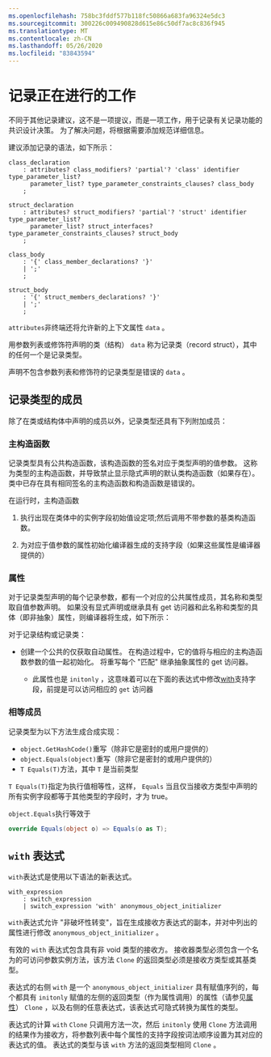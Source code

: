 ```yaml
---
ms.openlocfilehash: 758bc3fddf577b118fc50866a683fa96324e5dc3
ms.sourcegitcommit: 300226c009490828d615e86c50df7ac8c836f945
ms.translationtype: MT
ms.contentlocale: zh-CN
ms.lasthandoff: 05/26/2020
ms.locfileid: "83843594"
---
```

# <a name="records-work-in-progress"></a>记录正在进行的工作

不同于其他记录建议，这不是一项提议，而是一项工作，用于记录有关记录功能的共识设计决策。 为了解决问题，将根据需要添加规范详细信息。

建议添加记录的语法，如下所示：

```antlr
class_declaration
    : attributes? class_modifiers? 'partial'? 'class' identifier type_parameter_list?
      parameter_list? type_parameter_constraints_clauses? class_body
    ;

struct_declaration
    : attributes? struct_modifiers? 'partial'? 'struct' identifier type_parameter_list?
      parameter_list? struct_interfaces? type_parameter_constraints_clauses? struct_body
    ;

class_body
    : '{' class_member_declarations? '}'
    | ';'
    ;

struct_body
    : '{' struct_members_declarations? '}'
    | ';'
    ;
```

`attributes`非终端还将允许新的上下文属性 `data` 。

用参数列表或修饰符声明的类（结构） `data` 称为记录类（record struct），其中的任何一个是记录类型。

声明不包含参数列表和修饰符的记录类型是错误的 `data` 。

## <a name="members-of-a-record-type"></a>记录类型的成员

除了在类或结构体中声明的成员以外，记录类型还具有下列附加成员：

### <a name="primary-constructor"></a>主构造函数

记录类型具有公共构造函数，该构造函数的签名对应于类型声明的值参数。 这称为类型的主构造函数，并导致禁止显示隐式声明的默认类构造函数（如果存在）。 类中已存在具有相同签名的主构造函数和构造函数是错误的。

在运行时，主构造函数

1. 执行出现在类体中的实例字段初始值设定项;然后调用不带参数的基类构造函数。

1. 为对应于值参数的属性初始化编译器生成的支持字段（如果这些属性是编译器提供的）

### <a name="properties"></a>属性

对于记录类型声明的每个记录参数，都有一个对应的公共属性成员，其名称和类型取自值参数声明。 如果没有显式声明或继承具有 get 访问器和此名称和类型的具体（即非抽象）属性，则编译器将生成，如下所示：

对于记录结构或记录类：

* 创建一个公共的仅获取自动属性。 在构造过程中，它的值将与相应的主构造函数参数的值一起初始化。 将重写每个 "匹配" 继承抽象属性的 get 访问器。

  * 此属性也是 `initonly` ，这意味着可以在下面的表达式中修改[with](#With)支持字段，前提是可以访问相应的 `get` 访问器

### <a name="equality-members"></a>相等成员

记录类型为以下方法生成合成实现：

* `object.GetHashCode()`重写（除非它是密封的或用户提供的）
* `object.Equals(object)`重写（除非它是密封的或用户提供的）
* `T Equals(T)`方法，其中 `T` 是当前类型

`T Equals(T)`指定为执行值相等性，这样， `Equals` 当且仅当接收方类型中声明的所有实例字段都等于其他类型的字段时，才为 true。

`object.Equals`执行等效于

```C#
override Equals(object o) => Equals(o as T);
```

## <a name="with-expression"></a>`with` 表达式

`with`表达式是使用以下语法的新表达式。

```antlr
with_expression
    : switch_expression
    | switch_expression 'with' anonymous_object_initializer
```

`with`表达式允许 "非破坏性转变"，旨在生成接收方表达式的副本，并对中列出的属性进行修改 `anonymous_object_initializer` 。

有效的 `with` 表达式包含具有非 void 类型的接收方。 接收器类型必须包含一个名为的可访问参数实例方法，该方法 `Clone` 的返回类型必须是接收方类型或其基类型。

表达式的右侧 `with` 是一个 `anonymous_object_initializer` 具有赋值序列的，每个都具有 `initonly` 赋值的左侧的返回类型（作为属性调用）的属性（请参见[属性](#Properties)） `Clone` ，以及右侧的任意表达式，该表达式可隐式转换为属性的类型。

表达式的计算 `with` `Clone` 只调用方法一次，然后 `initonly` 使用 `Clone` 方法调用的结果作为接收方，将参数列表中每个属性的支持字段按词法顺序设置为其对应的表达式的值。 表达式的类型与该 `with` 方法的返回类型相同 `Clone` 。

